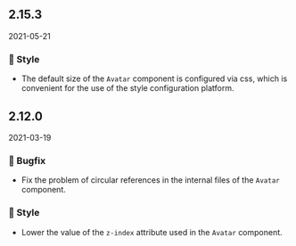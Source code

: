 ## 2.15.3

2021-05-21

### 💅 Style

- The default size of the `Avatar` component is configured via css, which is convenient for the use of the style configuration platform.



## 2.12.0

2021-03-19

### 🐛 Bugfix

- Fix the problem of circular references in the internal files of the `Avatar` component.

### 💅 Style

- Lower the value of the `z-index` attribute used in the `Avatar` component.

